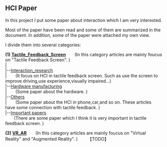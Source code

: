 ## HCI Paper ##
In this project I put some paper about interaction which I am very interested.

Most of the paper have been read and some of them are summarized in the document. 
In addition, some of the paper were attached my own view.

I divide them into several categories:
    
**(1) [Tactile_Feedback_Screen](#)**&ensp;&ensp;&ensp;&ensp;(In this category articles are mainly foucus on "Tactile Feedback Screen". )  
    |        
    |--[Interaction_research](#)  
    |&ensp;&ensp;&ensp;&ensp;(It focus on HCI in tactile feedback screen. Such as use the screen to improve driving,use experience,visually impaired...)  
    |--[Hardware manufacturing](#)   
    |&ensp;&ensp;&ensp;&ensp;(Some paper about the hardware. )  
    |--[Others](#)    
    |&ensp;&ensp;&ensp;&ensp;(Some paper about the HCI in phone,car,and so on. These articles have some connection with tactile feedback. )  
    |--[Important papers](#)  
    &ensp;&ensp;&ensp;&ensp;(There are some paper which I think it is very important in tactile feedback screen. )  
  
  


  
**(2) [VR_AR](#)**&ensp;&ensp;&ensp;&ensp;(In this category articles are mainly foucus on "Virtual Reality" and "Augmented Reality". )
&ensp;&ensp;&ensp;&ensp;【TODO】

    

